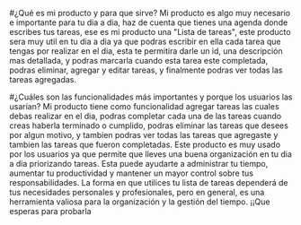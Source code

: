 #¿Qué es mi producto y para que sirve?
Mi producto es algo muy necesario e importante para tu dia a dia, haz de cuenta que tienes una agenda donde escribes tus tareas, ese es mi producto una "Lista de tareas", este producto sera muy util en tu dia a dia ya que podras escribir en ella cada tarea que tengas por realizar en el dia, esta te permitira darle un id, una descripción mas detallada, y podras marcarla cuando esta tarea este completada, podras eliminar, agregar y editar tareas, y finalmente podras ver todas las tareas agregadas.

#¿Cuáles son las funcionalidades más importantes y porque los usuarios las usarían?
Mi producto tiene como funcionalidad agregar tareas las cuales debas realizar en el dia, podras completar cada una de las tareas cuando creas haberla terminado o cumplido, podras eliminar las tareas que desees por algun motivo, y tambien podras ver todas las tareas que agregaste y tambien las tareas que fueron completadas. Este producto es muy usado por los usuarios ya que permite que lleves una buena organización en tu dia a dia priorizando tareas. Esta puede ayudarte a administrar tu tiempo, aumentar tu productividad y mantener un mayor control sobre tus responsabilidades. La forma en que utilices tu lista de tareas dependerá de tus necesidades personales y profesionales, pero en general, es una herramienta valiosa para la organización y la gestión del tiempo.
¡¡Que esperas para probarla
